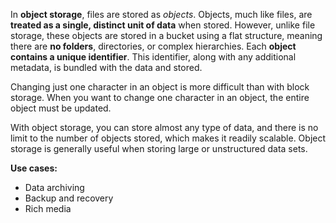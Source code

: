In **object storage**, files are stored as *objects*. Objects, much like files, are **treated as a single, distinct unit of data** when stored. However, unlike file storage, these objects are stored in a bucket using a flat structure, meaning there are **no folders**, directories, or complex hierarchies. Each **object contains a unique identifier**. This identifier, along with any additional metadata, is bundled with the data and stored.

Changing just one character in an object is more difficult than with block storage. When you want to change one character in an object, the entire object must be updated.

With object storage, you can store almost any type of data, and there is no limit to the number of objects stored, which makes it readily scalable. Object storage is generally useful when storing large or unstructured data sets.

**Use cases:**

- Data archiving
- Backup and recovery
- Rich media